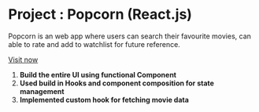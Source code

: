 # Project : Popcorn (React.js)

Popcorn is an web app where users can search their favourite movies, can able to rate and add to watchlist for future reference.

[Visit now](https://project-popcorn.netlify.app)

1. **Build the entire UI using  functional Component**
2. **Used build in Hooks and component composition for state management**
3. **Implemented custom hook for fetching movie data**
